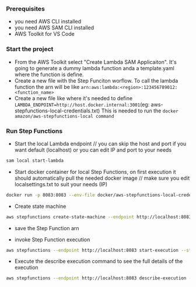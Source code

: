 ### Prerequisites

- you need AWS CLI installed
- you need AWS SAM CLI installed
- AWS Toolkit for VS Code

### Start the project
- From the AWS Toolkit select "Create Lambda SAM Applicaiton". It's going to generate a dummy lambda function anda a template.yaml where the function is define.
- Create a new file with the Step Funciton worflow. To call the lambda function the arn will be like `arn:aws:lambda:<region>:123456789012:<function_name>`
- Create a new file like where it's needed to define `LAMBDA_ENDPOINT=http://host.docker.internal:3001`(eg: aws-stepfunctions-local-credentials.txt) This is needed to run the `docker amazon/aws-stepfunctions-local command`



### Run Step Functions

- Start the local Lambda endpoint // you can skip the host and port if you want default (localhost) or you can edit IP and port to your needs
```bash
sam local start-lambda
```

- Start docker container for local Step Functions, on first execution it should automatically pull the needed docker image // make sure you edit localsettings.txt to suit your needs (IP)
```bash
docker run -p 8083:8083 --env-file docker/aws-stepfunctions-local-credentials.txt amazon/aws-stepfunctions-local
``` 

- Create state machine
```bash
aws stepfunctions create-state-machine --endpoint http://localhost:8083 --definition file://StateMachine.json --name "HelloFromLocalStepFunctions" --role-arn "arn:aws:iam::012345678901:role/DummyRole"
```

- save the Step Function arn

- invoke Step Function execution
```bash
aws stepfunctions --endpoint http://localhost:8083 start-execution --state-machine <stepFunctionArn> --name test
```

- Execute the describe execution command to see the full details of the execution
```bash
aws stepfunctions --endpoint http://localhost:8083 describe-execution --execution-arn <stepFunctionArn>:test
``` 

